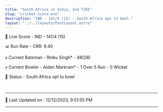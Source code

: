 ```yaml
---
title: "South Africa vs India, 2nd T20I"
slug: "cricket-score-one"
description: "IND - 141/4 (15) - South Africa opt to bowl."
layout: "../../layouts/PostLayout.astro"
---
```


🔴 Live Score - IND - 141/4 (15)  

📊 Run Rate - CRR: 9.40  

✊ Current Batsman - Rinku Singh* - 48(28)  

✊ Current Bowler - Aiden Markram* - 1 Over 5 Run - 0 Wicket  

📑 Status - South Africa opt to bowl

<br />

***

📝 Last Updated on : 12/12/2023, 9:51:55 PM

***

